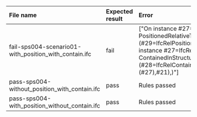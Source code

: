 | File name                                             | Expected result   | Error                                                                                                                                                                                                                                                                                                                                                                                                  | Description   |
|:------------------------------------------------------|:------------------|:-------------------------------------------------------------------------------------------------------------------------------------------------------------------------------------------------------------------------------------------------------------------------------------------------------------------------------------------------------------------------------------------------------|:--------------|
| fail-sps004-scenario01-with_position_with_contain.ifc | fail              | ["On instance #27=IfcReferent('2JtfaaPA...,$,$,$) the following invalid value for PositionedRelativeTo has been found: (#29=IfcRelPositions('23MErhoGDAF9H$5jxm4OSu',#5,$,$,#23,(#27)),)", "On instance #27=IfcReferent('2JtfaaPA...,$,$,$) the following invalid value for ContainedInStructure has been found: (#28=IfcRelContainedInSpatialStructure('1bj8PJZ7n8wPsxWO61i764',#5,$,$,(#27),#21),)"] |               |
| pass-sps004-without_position_with_contain.ifc         | pass              | Rules passed                                                                                                                                                                                                                                                                                                                                                                                           |               |
| pass-sps004-with_position_without_contain.ifc         | pass              | Rules passed                                                                                                                                                                                                                                                                                                                                                                                           |               |